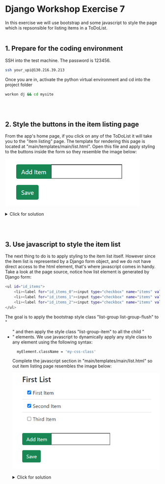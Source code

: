# Django Workshop Exercise 7

In this exercise we will use bootstrap and some javascript to style the page which is repsonsible for listing items in a ToDoList.
<br/><br/>
## 1. Prepare for the coding environment  

SSH into the test machine. The password is 123456.
```sh
ssh your_upi@130.216.39.213
```
Once you are in, activate the python virtual environment and cd into the project folder
```sh
workon dj && cd mysite
```
<br/><br/>
## 2. Style the buttons in the item listing page
From the app's home page, if you click on any of the ToDoList it will take you to the "item listing" page. The template for rendering this page is located at "main/templates/main/list.html". Open this file and apply styling to the buttons inside the form so they resemble the image below:

![alt text](https://github.com/phu004/django_part_seven/blob/main/workshop7a.png)

<details>
  <summary>Click for solution</summary>
  
```sh
  <!-- ToDo: Apply styles to the buttons so they resemble the image from the exercise slides  -->
  <!-- Hint: Have a look at how style is applyed to buttons in create.html -->
  <br>
  <div class="input-group mb-3">
      <button type="submit" name="newItem" value="newItem" class="btn btn-success">Add Item</button>
      <input type="text" name="new">
  </div>
  <button type="submit" name="save" value="save" class="btn btn-success">Save</button>
```
</details>

<br/><br/>
## 3. Use javascript to style the item list
The next thing to do is to apply styling to the item list itself. However since the item list is represented by a Django form object, and we do not have direct access to the html element, that's where javascript comes in handy. Take a look at the page source, notice how list element is generated by Django form:
```sh
<ul id="id_items">
    <li><label for="id_items_0"><input type="checkbox" name="items" value="2" id="id_items_0" checked>First Item</label></li>
    <li><label for="id_items_1"><input type="checkbox" name="items" value="3" id="id_items_1" checked>Second Item</label></li>
    <li><label for="id_items_2"><input type="checkbox" name="items" value="4" id="id_items_2">Third Item</label></li>
</ul>
```

The goal is to apply the bootstrap style class "list-group list-group-flush" to "<ul>" and then apply the style class "list-group-item" to all the child "<li>" elements. We use javascript to dynamically apply any style class to any element using the following syntax: 

```sh
  myElement.className = 'my-css-class'
```

Complete the javascript section in "main/templates/main/list.html" so out item listing page resembles the image below:

![alt text](https://github.com/phu004/django_part_seven/blob/main/workshop7b.png)

<details>
  <summary>Click for solution</summary>
  
```sh
$('document').ready(function(){
    //ToDo: change the class for the ul element (with id="id_items") to 'list-group list-group-flush'.
    //Then change all its child li element's class to "list-group-item"
    var my_ul = document.getElementById("id_items");
    my_ul.className  = 'list-group list-group-flush';
    my_lis =  my_ul.getElementsByTagName("li");
    for(var i = 0; i < my_lis.length; i++)
        my_lis[i].classList.add("list-group-item");
 });
```
</details>
